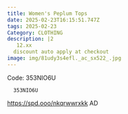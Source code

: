 ```yaml
---
title: Women's Peplum Tops
date: 2025-02-23T16:15:51.747Z
tags: 2025-02-23
Category: CLOTHING
description: |2
   12.xx
  discount auto apply at checkout 
image: img/81udy3s4efl._ac_sx522_.jpg
---
```

 Code: 353NIO6U

<pre class="language-javascript"><code

class="language-javascript">  353NIO6U</code></pre>

 https://spd.ooo/nkqrwwrxkk
AD